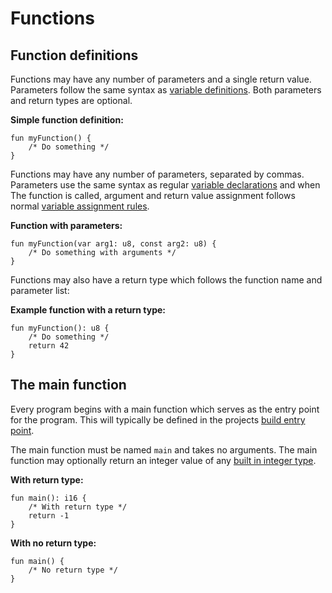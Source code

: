 # Functions

## Function definitions
Functions may have any number of parameters and a single return value. Parameters follow the same syntax as 
[variable definitions](variables.md#variable-declaration). Both parameters and return types are optional.

**Simple function definition:**
```
fun myFunction() {
    /* Do something */
}
```

Functions may have any number of parameters, separated by commas. Parameters use the same syntax as regular
[variable declarations](variables.md#variable-declaration) and when The function is called, argument and return value
assignment follows normal [variable assignment rules](variables.md#variable-assignment).

**Function with parameters:**
```
fun myFunction(var arg1: u8, const arg2: u8) {
    /* Do something with arguments */
}
```

Functions may also have a return type which follows the function name and parameter list:

**Example function with a return type:**
```
fun myFunction(): u8 {
    /* Do something */
    return 42
}
```

## The main function
Every program begins with a main function which serves as the entry point for the program. This will typically be
defined in the projects [build entry point](builds-and-imports.md#build-entrypoint).

The main function must be named `main` and takes no arguments. The main function may optionally return an integer value
of any [built in integer type](types.md#built-in-types).

**With return type:**
```
fun main(): i16 {
    /* With return type */
    return -1
}
```

**With no return type:**
```
fun main() {
    /* No return type */
}
```
